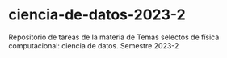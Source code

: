 # ciencia-de-datos-2023-2
Repositorio de tareas de la materia de Temas selectos de física computacional: ciencia de datos. Semestre 2023-2
